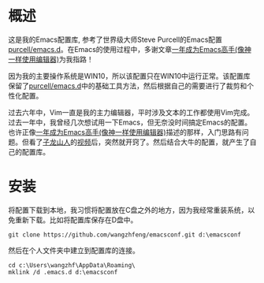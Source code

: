 # 概述

这是我的Emacs配置库, 参考了世界级大师Steve Purcell的Emacs配置[purcell/emacs.d](https://github.com/purcell/emacs.d)。在Emacs的使用过程中，多谢文章[一年成为Emacs高手(像神一样使用编辑器)](https://github.com/redguardtoo/mastering-emacs-in-one-year-guide/blob/master/guide-zh.org)为我指路！

因为我的主要操作系统是WIN10，所以该配置只在WIN10中运行正常。该配置库保留了[purcell/emacs.d](https://github.com/purcell/emacs.d)中的基础工具方法，然后根据自己的需要进行了裁剪和个性化配置。

过去六年中，Vim一直是我的主力编辑器，平时涉及文本的工作都使用Vim完成。过去一年中，我曾经几次想试用一下Emacs，但无奈没时间搞定Emacs的配置。也许正像[一年成为Emacs高手(像神一样使用编辑器)](https://github.com/redguardtoo/mastering-emacs-in-one-year-guide/blob/master/guide-zh.org)描述的那样，入门思路有问题。但看了[子龙山人](https://zilongshanren.com/)的[视频](https://zilongshanren.com/LearnEmacs/)后，突然就开窍了。然后结合大牛的配置，就产生了自己的配置库。

# 安装

将配置下载到本地，我习惯将配置放在C盘之外的地方，因为我经常重装系统，以免重新下载。比如将配置库保存在D盘中。

```
git clone https://github.com/wangzhfeng/emacsconf.git d:\emacsconf
```

然后在个人文件夹中建立到配置库的连接。

```
cd c:\Users\wangzhf\AppData\Roaming\
mklink /d .emacs.d d:\emacsconf
```

